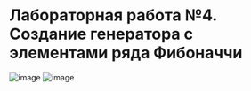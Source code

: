 # Лабораторная работа №4. Создание генератора с элементами ряда Фибоначчи
![image](https://github.com/user-attachments/assets/aba4d7b2-042d-4ba1-a21b-6eca833d79d4)
![image](https://github.com/user-attachments/assets/0ea9e970-36cb-4d9c-94dc-70061aeb4061)
